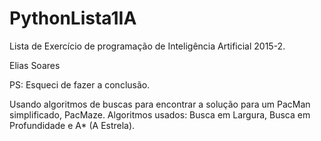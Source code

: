 # PythonLista1IA
Lista de Exercício de programação de Inteligência Artificial 2015-2.

Elias Soares

PS: Esqueci de fazer a conclusão.

Usando algoritmos de buscas para encontrar a solução para um PacMan simplificado, PacMaze.
Algoritmos usados: Busca em Largura, Busca em Profundidade e A* (A Estrela).
